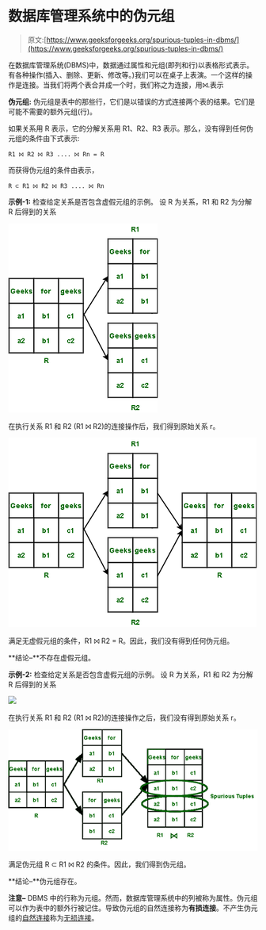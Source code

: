 # 数据库管理系统中的伪元组

> 原文:[https://www.geeksforgeeks.org/spurious-tuples-in-dbms/](https://www.geeksforgeeks.org/spurious-tuples-in-dbms/)

在数据库管理系统(DBMS)中，数据通过属性和元组(即列和行)以表格形式表示。
有各种操作(插入、删除、更新、修改等。)我们可以在桌子上表演。一个这样的操作是连接。当我们将两个表合并成一个时，我们称之为连接，用⨝.表示

**伪元组:**
伪元组是表中的那些行，它们是以错误的方式连接两个表的结果。它们是可能不需要的额外元组(行)。

如果关系用 R 表示，它的分解关系用 R1、R2、R3 表示。那么，没有得到任何伪元组的条件由下式表示:

```
R1 ⨝ R2 ⨝ R3 .... ⨝ Rn = R
```

而获得伪元组的条件由表示，

```
R ⊂ R1 ⨝ R2 ⨝ R3 .... ⨝ Rn
```

**示例-1:**
检查给定关系是否包含虚假元组的示例。
设 R 为关系，R1 和 R2 为分解 R 后得到的关系

![](img/1eac9357eca9b15cfc9c30741eb6bc4b.png)

在执行关系 R1 和 R2 (R1 ⨝ R2)的连接操作后，我们得到原始关系 r。

![](img/f04f1f7539bbca65ede36b86ee57e18a.png)

满足无虚假元组的条件，R1 ⨝ R2 = R。因此，我们没有得到任何伪元组。

**结论–**不存在虚假元组。

**示例-2:**
检查给定关系是否包含虚假元组的示例。
设 R 为关系，R1 和 R2 为分解 R 后得到的关系

![](https://media.geeksforgeeks.org/wp-content/uploads/20200609025929/GFG-181.png)

在执行关系 R1 和 R2 (R1 ⨝ R2)的连接操作之后，我们没有得到原始关系 r。

![](img/3a2d58d2ac2a58d2f0a33fdb76ca7660.png)

满足伪元组 R ⊂ R1 ⨝ R2 的条件。因此，我们得到伪元组。

**结论–**伪元组存在。

**注意–**
DBMS 中的行称为元组。然而，数据库管理系统中的列被称为属性。伪元组可以作为表中的额外行被记住。导致伪元组的自然连接称为**有损连接**。不产生伪元组的[自然连接](https://www.geeksforgeeks.org/difference-between-natural-join-and-inner-join-in-sql/)称为[无损连接](https://www.geeksforgeeks.org/lossless-join-and-dependency-preserving-decomposition/)。